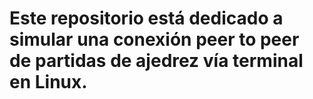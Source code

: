 # Este repositorio está dedicado a simular una conexión peer to peer de partidas de ajedrez vía terminal en Linux.
